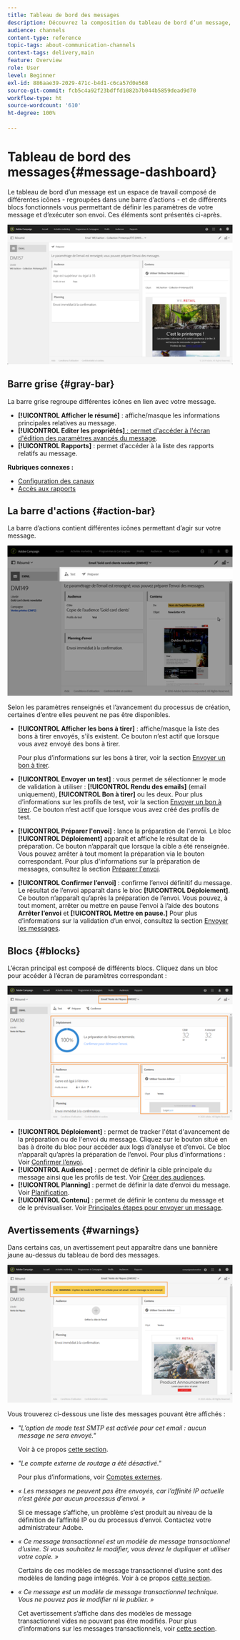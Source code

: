 ```yaml
---
title: Tableau de bord des messages
description: Découvrez la composition du tableau de bord d’un message, notamment la barre d’actions et les différents blocs fonctionnels.
audience: channels
content-type: reference
topic-tags: about-communication-channels
context-tags: delivery,main
feature: Overview
role: User
level: Beginner
exl-id: 886aae39-2029-471c-b4d1-c6ca57d0e568
source-git-commit: fcb5c4a92f23bdffd1082b7b044b5859dead9d70
workflow-type: ht
source-wordcount: '610'
ht-degree: 100%

---
```


# Tableau de bord des messages{#message-dashboard}

Le tableau de bord d’un message est un espace de travail composé de différentes icônes - regroupées dans une barre d’actions - et de différents blocs fonctionnels vous permettant de définir les paramètres de votre message et d’exécuter son envoi. Ces éléments sont présentés ci-après.

![](assets/delivery_dashboard_2.png)

## Barre grise         {#gray-bar}

La barre grise regroupe différentes icônes en lien avec votre message.

* **[!UICONTROL Afficher le résumé]** : affiche/masque les informations principales relatives au message.
* **[!UICONTROL Editer les propriétés]**[ : permet d&#39;accéder à l&#39;écran d&#39;édition des paramètres avancés du message](../../administration/using/configuring-email-channel.md#list-of-email-properties).
* **[!UICONTROL Rapports]** : permet d’accéder à la liste des rapports relatifs au message.

**Rubriques connexes :**

* [Configuration des canaux](../../administration/using/about-channel-configuration.md)
* [Accès aux rapports](../../reporting/using/about-dynamic-reports.md)

## La barre d&#39;actions  {#action-bar}

La barre d’actions contient différentes icônes permettant d’agir sur votre message.

![](assets/delivery_dashboard_4.png)

Selon les paramètres renseignés et l’avancement du processus de création, certaines d’entre elles peuvent ne pas être disponibles.

* **[!UICONTROL Afficher les bons à tirer]** : affiche/masque la liste des bons à tirer envoyés, s&#39;ils existent. Ce bouton n’est actif que lorsque vous avez envoyé des bons à tirer.

  Pour plus d’informations sur les bons à tirer, voir la section [Envoyer un bon à tirer](../../sending/using/sending-proofs.md).

* **[!UICONTROL Envoyer un test]** : vous permet de sélectionner le mode de validation à utiliser : **[!UICONTROL Rendu des emails]** (email uniquement), **[!UICONTROL Bon à tirer]** ou les deux. Pour plus d’informations sur les profils de test, voir la section [Envoyer un bon à tirer](../../sending/using/sending-proofs.md). Ce bouton n’est actif que lorsque vous avez créé des profils de test.

* **[!UICONTROL Préparer l&#39;envoi]** : lance la préparation de l&#39;envoi. Le bloc **[!UICONTROL Déploiement]** apparaît et affiche le résultat de la préparation. Ce bouton n’apparaît que lorsque la cible a été renseignée. Vous pouvez arrêter à tout moment la préparation via le bouton correspondant. Pour plus d&#39;informations sur la préparation de messages, consultez la section [Préparer l&#39;envoi](../../sending/using/preparing-the-send.md).

* **[!UICONTROL Confirmer l’envoi]** : confirme l’envoi définitif du message. Le résultat de l’envoi apparaît dans le bloc **[!UICONTROL Déploiement]**. Ce bouton n’apparaît qu’après la préparation de l’envoi. Vous pouvez, à tout moment, arrêter ou mettre en pause l’envoi à l’aide des boutons **Arrêter l’envoi** et **[!UICONTROL Mettre en pause.]** Pour plus d’informations sur la validation d’un envoi, consultez la section [Envoyer les messages](../../sending/using/confirming-the-send.md).

## Blocs         {#blocks}

L’écran principal est composé de différents blocs. Cliquez dans un bloc pour accéder à l’écran de paramètres correspondant :

![](assets/delivery_dashboard_3.png)

* **[!UICONTROL Déploiement]** : permet de tracker l&#39;état d&#39;avancement de la préparation ou de l&#39;envoi du message. Cliquez sur le bouton situé en bas à droite du bloc pour accéder aux logs d’analyse et d’envoi. Ce bloc n’apparaît qu’après la préparation de l’envoi. Pour plus d’informations : Voir [Confirmer l’envoi](../../sending/using/confirming-the-send.md).
* **[!UICONTROL Audience]** : permet de définir la cible principale du message ainsi que les profils de test. Voir [Créer des audiences](../../audiences/using/creating-audiences.md).
* **[!UICONTROL Planning]** : permet de définir la date d’envoi du message. Voir [Planification](../../sending/using/about-scheduling-messages.md).
* **[!UICONTROL Contenu]** : permet de définir le contenu du message et de le prévisualiser. Voir [Principales étapes pour envoyer un message](../../channels/using/key-steps-to-send-a-message.md).

## Avertissements {#warnings}

Dans certains cas, un avertissement peut apparaître dans une bannière jaune au-dessus du tableau de bord des messages.

![](assets/delivery_dashboard_warnings.png)

Vous trouverez ci-dessous une liste des messages pouvant être affichés :

* *&quot;L’option de mode test SMTP est activée pour cet email : aucun message ne sera envoyé.&quot;*

  Voir à ce propos [cette section](../../administration/using/configuring-email-channel.md#smtp-test-mode).

* *&quot;Le compte externe de routage a été désactivé.&quot;*

  Pour plus d’informations, voir [Comptes externes](../../administration/using/external-accounts.md).

* *« Les messages ne peuvent pas être envoyés, car l’affinité IP actuelle n’est gérée par aucun processus d’envoi. »*

  Si ce message s’affiche, un problème s’est produit au niveau de la définition de l’affinité IP ou du processus d’envoi. Contactez votre administrateur Adobe.

* *« Ce message transactionnel est un modèle de message transactionnel d’usine. Si vous souhaitez le modifier, vous devez le dupliquer et utiliser votre copie. »*

  Certains de ces modèles de message transactionnel d’usine sont des modèles de landing page intégrés. Voir à ce propos [cette section](../../channels/using/landing-page-templates.md).

* *« Ce message est un modèle de message transactionnel technique. Vous ne pouvez pas le modifier ni le publier. »*

  Cet avertissement s’affiche dans des modèles de message transactionnel vides ne pouvant pas être modifiés. Pour plus d’informations sur les messages transactionnels, voir [cette section](../../channels/using/getting-started-with-transactional-msg.md).
